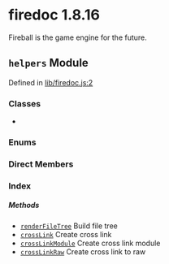 
# firedoc 1.8.16

Fireball is the game engine for the future.


## `helpers` Module



Defined in [lib/firedoc.js:2](../files/lib_firedoc.js.md#l2)






### Classes
  - [](../classes/.md)

### Enums


### Direct Members
### Index



##### Methods

  - [`renderFileTree`](#method-renderfiletree) Build file tree
  - [`crossLink`](#method-crosslink) Create cross link
  - [`crossLinkModule`](#method-crosslinkmodule) Create cross link module
  - [`crossLinkRaw`](#method-crosslinkraw) Create cross link to raw




